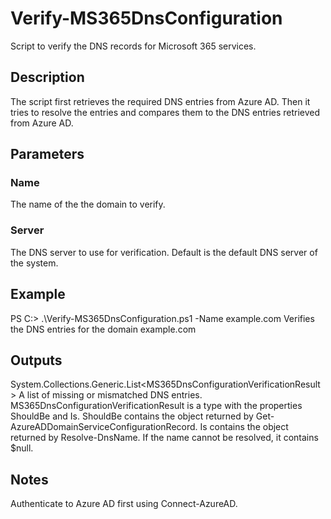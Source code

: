# Verify-MS365DnsConfiguration

Script to verify the DNS records for Microsoft 365 services.

## Description

The script first retrieves the required DNS entries from Azure AD.
Then it tries to resolve the entries and compares them to the DNS entries retrieved from Azure AD.

## Parameters

### Name

The name of the the domain to verify.

### Server

The DNS server to use for verification. Default is the default DNS server of the system.

## Example

PS C:\> .\Verify-MS365DnsConfiguration.ps1 -Name example.com
Verifies the DNS entries for the domain example.com

## Outputs

System.Collections.Generic.List\<MS365DnsConfigurationVerificationResult\>
A list of missing or mismatched DNS entries.
MS365DnsConfigurationVerificationResult is a type with the properties ShouldBe and Is.
ShouldBe contains the object returned by Get-AzureADDomainServiceConfigurationRecord.
Is contains the object returned by Resolve-DnsName. If the name cannot be resolved, it contains $null.

## Notes

Authenticate to Azure AD first using Connect-AzureAD.
